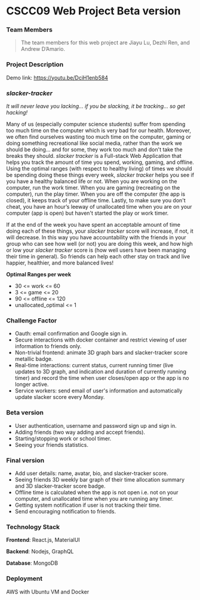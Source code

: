 # CSCC09 Web Project Beta version

### Team Members

> The team members for this web project are Jiayu Lu, Dezhi Ren, and Andrew D’Amario.

### Project Description

Demo link: https://youtu.be/DciH1enb584

### *slacker-tracker*

*It will never leave you lacking... if you be slacking, it be tracking... so get hacking!*

Many of us (especially computer science students) suffer from spending too much time on the computer which is very bad for our health. Moreover, we often find ourselves wasting too much time on the computer, gaming or doing something recreational like social media, rather than the work we should be doing... and for some, they work too much and don't take the breaks they should. *slacker tracker* is a Full-stack Web Application that helps you track the amount of time you spend, working, gaming, and offline. Using the optimal ranges (with respect to healthy living) of times we should be spending doing these things every week, *slacker tracker* helps you see if you have a healthy balanced life or not. When you are working on the computer, run the work timer. When you are gaming (recreating on the computer), run the play timer. When you are off the computer (the app is closed), it keeps track of your offline time. Lastly, to make sure you don't cheat, you have an hour’s leeway of unallocated time when you are on your computer (app is open) but haven't started the play or work timer.

If at the end of the week you have spent an acceptable amount of time doing each of these things, your *slacker tracker* score will increase, if not, it will decrease. In this way you have accountability with the friends in your group who can see how well (or not) you are doing this week, and how high or low your *slacker tracker* score is (how well users have been managing their time in general). So friends can help each other stay on track and live happier, healthier, and more balanced lives!

**Optimal Ranges per week**

- 30 <= work <= 60
- 3 <= game <= 20
- 90 <= offline <= 120
- unallocated_optimal <= 1

### Challenge Factor

* Oauth: email confirmation and Google sign in.
* Secure interactions with docker container and restrict viewing of user information to friends only.
* Non-trivial frontend: animate 3D graph bars and slacker-tracker score metallic badge.
* Real-time interactions: current status, current running timer (live updates to 3D graph, and indication and duration of currently running timer) and record the time when user closes/open app or the app is no longer active.
* Service workers: send email of user's information and automatically update slacker score every Monday. 

### Beta version

* User authentication, username and password sign up and sign in.
* Adding friends (two way adding and accept friends).
* Starting/stopping work or school timer.
* Seeing your friends statistics.

### Final version

* Add user details: name, avatar, bio, and slacker-tracker score.
* Seeing friends 3D weekly bar graph of their time allocation summary and 3D slacker-tracker score badge.
* Offline time is calculated when the app is not open i.e. not on your computer, and unallocated time when you are running any timer.
* Getting system notification if user is not tracking their time.
* Send encouraging notification to friends.

### Technology Stack

**Frontend**: React.js, MaterialUI

**Backend**: Nodejs, GraphQL

**Database**: MongoDB

### Deployment

AWS with Ubuntu VM and Docker